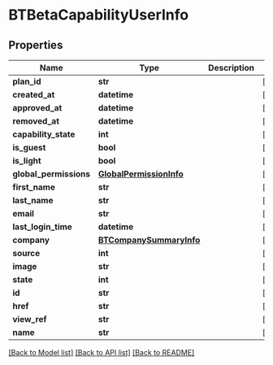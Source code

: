 # BTBetaCapabilityUserInfo

## Properties
Name | Type | Description | Notes
------------ | ------------- | ------------- | -------------
**plan_id** | **str** |  | [optional] 
**created_at** | **datetime** |  | [optional] 
**approved_at** | **datetime** |  | [optional] 
**removed_at** | **datetime** |  | [optional] 
**capability_state** | **int** |  | [optional] 
**is_guest** | **bool** |  | [optional] 
**is_light** | **bool** |  | [optional] 
**global_permissions** | [**GlobalPermissionInfo**](GlobalPermissionInfo.md) |  | [optional] 
**first_name** | **str** |  | [optional] 
**last_name** | **str** |  | [optional] 
**email** | **str** |  | [optional] 
**last_login_time** | **datetime** |  | [optional] 
**company** | [**BTCompanySummaryInfo**](BTCompanySummaryInfo.md) |  | [optional] 
**source** | **int** |  | [optional] 
**image** | **str** |  | [optional] 
**state** | **int** |  | [optional] 
**id** | **str** |  | [optional] 
**href** | **str** |  | [optional] 
**view_ref** | **str** |  | [optional] 
**name** | **str** |  | [optional] 

[[Back to Model list]](../README.md#documentation-for-models) [[Back to API list]](../README.md#documentation-for-api-endpoints) [[Back to README]](../README.md)


